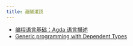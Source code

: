 ```yaml
---
title: 醍醐灌顶
---
```


- [编程语言基础：Agda 语言描述](https://agda-zh.github.io/PLFA-zh/)
- [Generic programming with Dependent Types](https://www.seas.upenn.edu/~sweirich/ssgip/)
